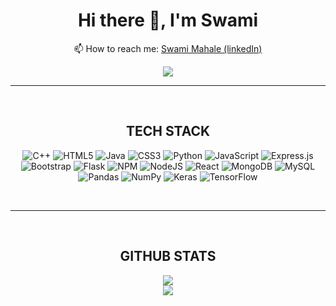 ###

<!--
**swami1712/swami1712** is a ✨ _special_ ✨ repository because its `README.md` (this file) appears on your GitHub profile.

Here are some ideas to get you started:

- 🔭 I’m currently working ...
- 🌱 I’m currently learning ...
- 👯 I’m looking to collaborate ...
-     Fun fact ...
- 🤔 I’m looking for help with ...
- 💬 Ask me about ...
- 📫 How to reach me: ...
-->

<div align="center">
  

<h1>
  Hi there 👋, I'm Swami
</h1>

  📫 How to reach me: [Swami Mahale (linkedIn)](https://in.linkedin.com/in/swami-mahale-647331202)<br>
  
  [![](https://visitcount.itsvg.in/api?id=swami1712&icon=2&color=0)](https://visitcount.itsvg.in)
<hr>
<br>
<h2>TECH STACK</h2>

![C++](https://img.shields.io/badge/c++-%2300599C.svg?style=for-the-badge&logo=c%2B%2B&logoColor=white) ![HTML5](https://img.shields.io/badge/html5-%23E34F26.svg?style=for-the-badge&logo=html5&logoColor=white) ![Java](https://img.shields.io/badge/java-%23ED8B00.svg?style=for-the-badge&logo=java&logoColor=white) ![CSS3](https://img.shields.io/badge/css3-%231572B6.svg?style=for-the-badge&logo=css3&logoColor=white) ![Python](https://img.shields.io/badge/python-3670A0?style=for-the-badge&logo=python&logoColor=ffdd54) ![JavaScript](https://img.shields.io/badge/javascript-%23323330.svg?style=for-the-badge&logo=javascript&logoColor=%23F7DF1E) ![Express.js](https://img.shields.io/badge/express.js-%23404d59.svg?style=for-the-badge&logo=express&logoColor=%2361DAFB) ![Bootstrap](https://img.shields.io/badge/bootstrap-%23563D7C.svg?style=for-the-badge&logo=bootstrap&logoColor=white) ![Flask](https://img.shields.io/badge/flask-%23000.svg?style=for-the-badge&logo=flask&logoColor=white) ![NPM](https://img.shields.io/badge/NPM-%23000000.svg?style=for-the-badge&logo=npm&logoColor=white) ![NodeJS](https://img.shields.io/badge/node.js-6DA55F?style=for-the-badge&logo=node.js&logoColor=white) ![React](https://img.shields.io/badge/react-%2320232a.svg?style=for-the-badge&logo=react&logoColor=%2361DAFB) ![MongoDB](https://img.shields.io/badge/MongoDB-%234ea94b.svg?style=for-the-badge&logo=mongodb&logoColor=white) ![MySQL](https://img.shields.io/badge/mysql-%2300f.svg?style=for-the-badge&logo=mysql&logoColor=white) ![Pandas](https://img.shields.io/badge/pandas-%23150458.svg?style=for-the-badge&logo=pandas&logoColor=white) ![NumPy](https://img.shields.io/badge/numpy-%23013243.svg?style=for-the-badge&logo=numpy&logoColor=white) ![Keras](https://img.shields.io/badge/Keras-%23D00000.svg?style=for-the-badge&logo=Keras&logoColor=white) ![TensorFlow](https://img.shields.io/badge/TensorFlow-%23FF6F00.svg?style=for-the-badge&logo=TensorFlow&logoColor=white)

<br>
<hr>
<br>
<h2>GITHUB STATS</h2>

  
![](https://github-readme-stats.vercel.app/api?username=swami1712&theme=merko&hide_border=false&include_all_commits=true&count_private=true)</br>
![](https://github-readme-stats.vercel.app/api/top-langs/?username=swami1712&theme=merko&hide_border=false&include_all_commits=true&count_private=true&layout=compact)

<!--
![](https://github-readme-stats.vercel.app/api?username=swami1712&theme=merko&hide_border=false&include_all_commits=true&count_private=true)
![](https://github-readme-streak-stats.herokuapp.com/?user=swami1712&theme=merko&hide_border=false)<br/
![](https://github-readme-stats.vercel.app/api/top-langs/?username=swami1712&theme=merko&hide_border=false&include_all_commits=true&count_private=true&layout=compact)>-->
</div>

<!--
# 🏆 GitHub Trophies:
![](https://github-profile-trophy.vercel.app/?username=swami1712&theme=radical&no-frame=false&no-bg=true&margin-w=4)
-->

<!--

# 🔝 Top Contributed Repos:
![](https://github-contributor-stats.vercel.app/api?username=swami1712&limit=5&theme=dark&combine_all_yearly_contributions=true)
-->

<!-- ## 💰 If you found my work rewardable then you can buy me a coffee 
  [![BuyMeACoffee](https://img.shields.io/badge/Buy%20Me%20a%20Coffee-ffdd00?style=for-the-badge&logo=buy-me-a-coffee&logoColor=black)](https://buymeacoffee.com/swamimahal1) 
-->
  


  
<!-- Proudly created with GPRM ( https://gprm.itsvg.in ) -->
